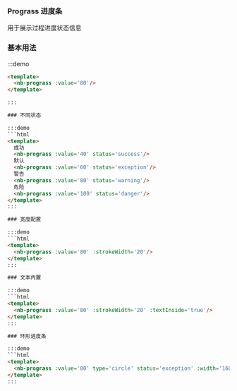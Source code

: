 ### Prograss 进度条

用于展示过程进度状态信息

### 基本用法
:::demo
```html
<template>
  <nb-prograss :value='80'/>
</template>

:::

### 不同状态

:::demo
```html
<template>
  成功
  <nb-prograss :value='40' status='success'/>
  默认
  <nb-prograss :value='60' status='exception'/>
  警告
  <nb-prograss :value='80' status='warning'/>
  危险
  <nb-prograss :value='100' status='danger'/>
</template>
:::

### 宽度配置

:::demo
```html
<template>
  <nb-prograss :value='80' :strokeWidth='20'/>
</template>
:::

### 文本内置

:::demo
```html
<template>
  <nb-prograss :value='80' :strokeWidth='20' :textInside='true'/>
</template>
:::

### 环形进度条

:::demo
```html
<template>
  <nb-prograss :value='80' type='circle' status='exception' :width='160'/>
</template>
:::